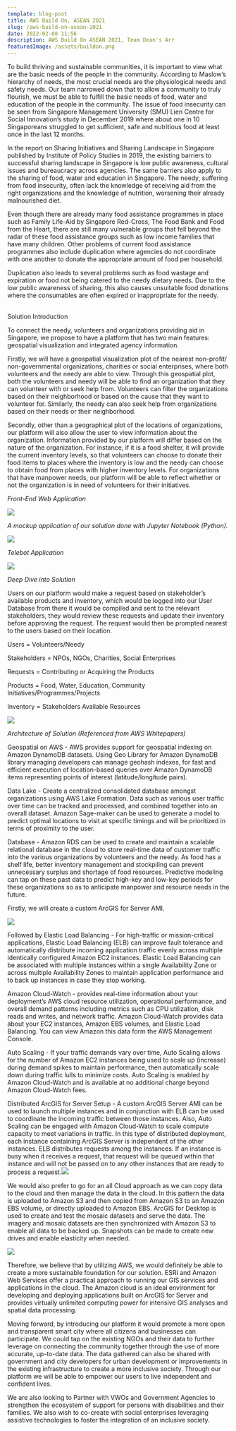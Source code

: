 ```yaml
---
template: blog-post
title: AWS Build On, ASEAN 2021
slug: /aws-build-on-asean-2021
date: 2022-02-08 11:56
description: AWS Build On ASEAN 2021, Team Dean's Arr
featuredImage: /assets/buildon.png
---
```

To build thriving and sustainable communities, it is important to view what are the basic needs of the people in the community. According to Maslow’s hierarchy of needs, the most crucial needs are the physiological needs and safety needs. Our team narrowed down that to allow a community to truly flourish, we must be able to fulfill the basic needs of food, water and education of the people in the community. The issue of food insecurity can be seen from Singapore Management University (SMU) Lien Centre for Social Innovation’s study in December 2019 where about one in 10 Singaporeans struggled to get sufficient, safe and nutritious food at least once in the last 12 months.

In the report on Sharing Initiatives and Sharing Landscape in Singapore published by Institute of Policy Studies in 2019, the existing barriers to successful sharing landscape in Singapore is low public awareness, cultural issues and bureaucracy across agencies. The same barriers also apply to the sharing of food, water and education in Singapore. The needy, suffering from food insecurity, often lack the knowledge of receiving aid from the right organizations and the knowledge of nutrition, worsening their already malnourished diet. 

Even though there are already many food assistance programmes in place such as Family Life-Aid by Singapore Red-Cross, The Food Bank and Food from the Heart, there are still many vulnerable groups that fell beyond the radar of these food assistance groups such as low income families that have many children. Other problems of current food assistance programmes also include duplication where agencies do not coordinate with one another to donate the appropriate amount of food per household.

Duplication also leads to several problems such as food wastage and expiration or food not being catered to the needy dietary needs. Due to the low public awareness of sharing, this also causes unsuitable food donations where the consumables are often expired or inappropriate for the needy.

\
Solution Introduction

To connect the needy, volunteers and organizations providing aid in Singapore, we propose to have a platform that has two main features: geospatial visualization and integrated agency information. 

Firstly, we will have a geospatial visualization plot of the nearest non-profit/ non-governmental organizations, charities or social enterprises, where both volunteers and the needy are able to view. Through this geospatial plot, both the volunteers and needy will be able to find an organization that they can volunteer with or seek help from. Volunteers can filter the organizations based on their neighborhood or based on the cause that they want to volunteer for. Similarly, the needy can also seek help from organizations based on their needs or their neighborhood.

Secondly, other than a geographical plot of the locations of organizations, our platform will also allow the user to view information about the organization. Information provided by our platform will differ based on the nature of the organization. For instance, if it is a food shelter, it will provide the current inventory levels, so that volunteers can choose to donate their food items to places where the inventory is low and the needy can choose to obtain food from places with higher inventory levels. For organizations that have manpower needs, our platform will be able to reflect whether or not the organization is in need of volunteers for their initiatives.

*Front-End Web Application*

![](/assets/frontend.png)

*A mockup application of our solution done with Jupyter Notebook (Python).*

![](https://lh3.googleusercontent.com/F2MlsFu5ACAV-hiJvgLXXYs7GY9MgHrhyJAJIEyHvtz98_poOms1lYHSRDUmsoybhSZ6UI1Yn1BZTEb6-FowJ4R9-hJ4wv9hUPCQyTgzwRWJHiVXRQjSYa-Ugiunng)

*Telebot Application*

![](/assets/telebot.png)

*Deep Dive into Solution*

Users on our platform would make a request based on stakeholder’s available products and inventory, which would be logged into our User Database from there it would be compiled and sent to the relevant stakeholders, they would review these requests and update their inventory before approving the request. The request would then be prompted nearest to the users based on their location.

Users = Volunteers/Needy

Stakeholders = NPOs, NGOs, Charities, Social Enterprises

Requests = Contributing or Acquiring the Products

Products = Food, Water, Education, Community Initiatives/Programmes/Projects 

Inventory = Stakeholders Available Resources 

![](https://lh5.googleusercontent.com/qYbQj-o_zfgZ-Jf1VCIpQo2Vtp5W1KOy801NcLGHMjZG0ZpL2C-ZjKuzDajnJOMLVR6Zn9cw9rXcncY1NKLjOCsyYaDQDcNJGnSUfEWuvPptd467JDk_ogE6K_CxzA)

*Architecture of Solution (Referenced from AWS Whitepapers)*

Geospatial on AWS - AWS provides support for geospatial indexing on Amazon DynamoDB datasets. Using Geo Library for Amazon DynamoDB library managing developers can manage geohash indexes, for fast and efficient execution of location-based queries over Amazon DynamoDB items representing points of interest (latitude/longitude pairs).

Data Lake - Create a centralized consolidated database amongst organizations using AWS Lake Formation. Data such as various user traffic over time can be tracked and processed, and combined together into an overall dataset. Amazon Sage-maker can be used to generate a model to predict optimal locations to visit at specific timings and will be prioritized in terms of proximity to the user. 

Database - Amazon RDS can be used to create and maintain a scalable relational database in the cloud to store real-time data of customer traffic into the various organizations by volunteers and the needy. As food has a shelf life, better inventory management and stockpiling can prevent unnecessary surplus and shortage of food resources. Predictive modeling can tap on these past data to predict high-key and low-key periods for these organizations so as to anticipate manpower and resource needs in the future.

Firstly, we will create a custom ArcGIS for Server AMI.

![](https://lh5.googleusercontent.com/pKAEKSOcGeAPj_YiEWq9Ai6wltjJSvlcKIyQnzS_KGS2cqyK40iDtpHIa0oBPaQFAiHluuyvAAYCAgbqZDXoSn-NuIbVqywiJ8A4CIFObd1lDGUHkm9hPwLzuehtSw)

Followed by Elastic Load Balancing - For high-traffic or mission-critical applications, Elastic Load Balancing (ELB) can improve fault tolerance and automatically distribute incoming application traffic evenly across multiple identically configured Amazon EC2 instances. Elastic Load Balancing can be associated with multiple instances within a single Availability Zone or across multiple Availability Zones to maintain application performance and to back up instances in case they stop working.

Amazon Cloud-Watch - provides real-time information about your deployment’s AWS cloud resource utilization, operational performance, and overall demand patterns including metrics such as CPU utilization, disk reads and writes, and network traffic. Amazon Cloud-Watch provides data about your EC2 instances, Amazon EBS volumes, and Elastic Load Balancing. You can view Amazon this data form the AWS Management Console.

Auto Scaling - If your traffic demands vary over time, Auto Scaling allows for the number of Amazon EC2 instances being used to scale up (increase) during demand spikes to maintain performance, then automatically scale down during traffic lulls to minimize costs. Auto Scaling is enabled by Amazon Cloud-Watch and is available at no additional charge beyond Amazon Cloud-Watch fees. 

Distributed ArcGIS for Server Setup - A custom ArcGIS Server AMI can be used to launch multiple instances and in conjunction with ELB can be used to coordinate the incoming traffic between those instances. Also, Auto Scaling can be engaged with Amazon Cloud-Watch to scale compute capacity to meet variations in traffic. In this type of distributed deployment, each instance containing ArcGIS Server is independent of the other instances. ELB distributes requests among the instances. If an instance is busy when it receives a request, that request will be queued within that instance and will not be passed on to any other instances that are ready to process a request.![](https://lh4.googleusercontent.com/OONmL3N4wB3M_TWAdCbuG7LSJ-6yEuBdw5ZjaKCKUFgOTYxReuaTjimmprsJG0n3dve0rS1EKx9H4gF7WwUxZMrZ_YSOf43dZ2MTuaXUjYg4Z3HkQzFavfHalQXstg)

We would also prefer to go for an all Cloud approach as we can copy data to the cloud and then manage the data in the cloud. In this pattern the data is uploaded to Amazon S3 and then copied from Amazon S3 to an Amazon EBS volume, or directly uploaded to Amazon EBS. ArcGIS for Desktop is used to create and test the mosaic datasets and serve the data. The imagery and mosaic datasets are then synchronized with Amazon S3 to enable all data to be backed up. Snapshots can be made to create new drives and enable elasticity when needed.

![](https://lh6.googleusercontent.com/vKXfvxZy-fVY4ByMuQaJg-9_zbTiQ-Bwoiyijp8lusDMe4eVAQ6tGNpkcaG3iHWBB2XIQN8WG0gf8gfuY_p7TBRdCasUu12fnoSUprK8Bpc9Zv9wwuqPQQ-U4wfoLw)

Therefore, we believe that by utilizing AWS, we would definitely be able to create a more sustainable foundation for our solution. ESRI and Amazon Web Services offer a practical approach to running our GIS services and applications in the cloud. The Amazon cloud is an ideal environment for developing and deploying applications built on ArcGIS for Server and provides virtually unlimited computing power for intensive GIS analyses and spatial data processing.

Moving forward, by introducing our platform it would promote a more open and transparent smart city where all citizens and businesses can participate. We could tap on the existing NGOs and their data to further leverage on connecting the community together through the use of more accurate, up-to-date data. The data gathered can also be shared with government and city developers for urban development or improvements in the existing infrastructure to create a more inclusive society. Through our platform we will be able to empower our users to live independent and confident lives​. 

We are also looking to Partner with VWOs and Government Agencies to strengthen the ecosystem of support for persons with disabilities and their families​. We also wish to co-create with social enterprises leveraging assistive technologies to foster the integration of an inclusive society.